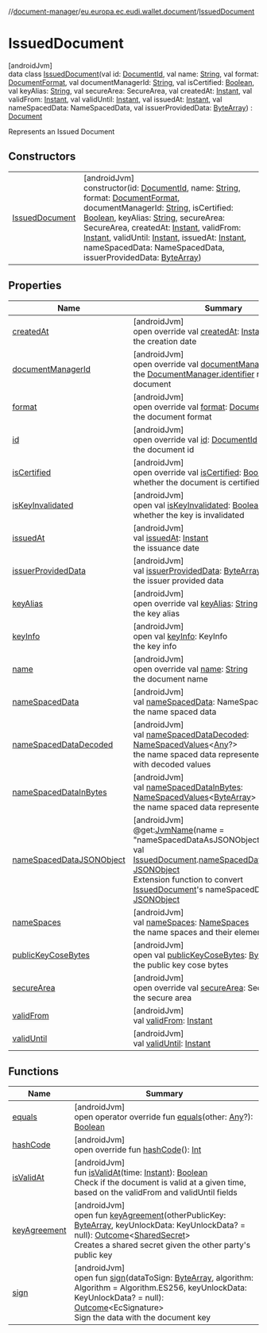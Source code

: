 //[document-manager](../../../index.md)/[eu.europa.ec.eudi.wallet.document](../index.md)/[IssuedDocument](index.md)

# IssuedDocument

[androidJvm]\
data class [IssuedDocument](index.md)(val id: [DocumentId](../-document-id/index.md), val
name: [String](https://kotlinlang.org/api/latest/jvm/stdlib/kotlin/-string/index.html), val
format: [DocumentFormat](../../eu.europa.ec.eudi.wallet.document.format/-document-format/index.md),
val
documentManagerId: [String](https://kotlinlang.org/api/latest/jvm/stdlib/kotlin/-string/index.html),
val isCertified: [Boolean](https://kotlinlang.org/api/latest/jvm/stdlib/kotlin/-boolean/index.html),
val keyAlias: [String](https://kotlinlang.org/api/latest/jvm/stdlib/kotlin/-string/index.html), val
secureArea: SecureArea, val
createdAt: [Instant](https://developer.android.com/reference/kotlin/java/time/Instant.html), val
validFrom: [Instant](https://developer.android.com/reference/kotlin/java/time/Instant.html), val
validUntil: [Instant](https://developer.android.com/reference/kotlin/java/time/Instant.html), val
issuedAt: [Instant](https://developer.android.com/reference/kotlin/java/time/Instant.html), val
nameSpacedData: NameSpacedData, val
issuerProvidedData: [ByteArray](https://kotlinlang.org/api/latest/jvm/stdlib/kotlin/-byte-array/index.html)) : [Document](../-document/index.md)

Represents an Issued Document

## Constructors

|                                       |                                                                                                                                                                                                                                                                                                                                                                                                                                                                                                                                                                                                                                                                                                                                                                                                                                                                                                                                                                                                                                                                                                                                |
|---------------------------------------|--------------------------------------------------------------------------------------------------------------------------------------------------------------------------------------------------------------------------------------------------------------------------------------------------------------------------------------------------------------------------------------------------------------------------------------------------------------------------------------------------------------------------------------------------------------------------------------------------------------------------------------------------------------------------------------------------------------------------------------------------------------------------------------------------------------------------------------------------------------------------------------------------------------------------------------------------------------------------------------------------------------------------------------------------------------------------------------------------------------------------------|
| [IssuedDocument](-issued-document.md) | [androidJvm]<br>constructor(id: [DocumentId](../-document-id/index.md), name: [String](https://kotlinlang.org/api/latest/jvm/stdlib/kotlin/-string/index.html), format: [DocumentFormat](../../eu.europa.ec.eudi.wallet.document.format/-document-format/index.md), documentManagerId: [String](https://kotlinlang.org/api/latest/jvm/stdlib/kotlin/-string/index.html), isCertified: [Boolean](https://kotlinlang.org/api/latest/jvm/stdlib/kotlin/-boolean/index.html), keyAlias: [String](https://kotlinlang.org/api/latest/jvm/stdlib/kotlin/-string/index.html), secureArea: SecureArea, createdAt: [Instant](https://developer.android.com/reference/kotlin/java/time/Instant.html), validFrom: [Instant](https://developer.android.com/reference/kotlin/java/time/Instant.html), validUntil: [Instant](https://developer.android.com/reference/kotlin/java/time/Instant.html), issuedAt: [Instant](https://developer.android.com/reference/kotlin/java/time/Instant.html), nameSpacedData: NameSpacedData, issuerProvidedData: [ByteArray](https://kotlinlang.org/api/latest/jvm/stdlib/kotlin/-byte-array/index.html)) |

## Properties

| Name                                                              | Summary                                                                                                                                                                                                                                                                                                                                                                                                                                                                                                                      |
|-------------------------------------------------------------------|------------------------------------------------------------------------------------------------------------------------------------------------------------------------------------------------------------------------------------------------------------------------------------------------------------------------------------------------------------------------------------------------------------------------------------------------------------------------------------------------------------------------------|
| [createdAt](created-at.md)                                        | [androidJvm]<br>open override val [createdAt](created-at.md): [Instant](https://developer.android.com/reference/kotlin/java/time/Instant.html)<br>the creation date                                                                                                                                                                                                                                                                                                                                                          |
| [documentManagerId](document-manager-id.md)                       | [androidJvm]<br>open override val [documentManagerId](document-manager-id.md): [String](https://kotlinlang.org/api/latest/jvm/stdlib/kotlin/-string/index.html)<br>the [DocumentManager.identifier](../-document-manager/identifier.md) related to this document                                                                                                                                                                                                                                                             |
| [format](format.md)                                               | [androidJvm]<br>open override val [format](format.md): [DocumentFormat](../../eu.europa.ec.eudi.wallet.document.format/-document-format/index.md)<br>the document format                                                                                                                                                                                                                                                                                                                                                     |
| [id](id.md)                                                       | [androidJvm]<br>open override val [id](id.md): [DocumentId](../-document-id/index.md)<br>the document id                                                                                                                                                                                                                                                                                                                                                                                                                     |
| [isCertified](is-certified.md)                                    | [androidJvm]<br>open override val [isCertified](is-certified.md): [Boolean](https://kotlinlang.org/api/latest/jvm/stdlib/kotlin/-boolean/index.html)<br>whether the document is certified                                                                                                                                                                                                                                                                                                                                    |
| [isKeyInvalidated](../-document/is-key-invalidated.md)            | [androidJvm]<br>open val [isKeyInvalidated](../-document/is-key-invalidated.md): [Boolean](https://kotlinlang.org/api/latest/jvm/stdlib/kotlin/-boolean/index.html)<br>whether the key is invalidated                                                                                                                                                                                                                                                                                                                        |
| [issuedAt](issued-at.md)                                          | [androidJvm]<br>val [issuedAt](issued-at.md): [Instant](https://developer.android.com/reference/kotlin/java/time/Instant.html)<br>the issuance date                                                                                                                                                                                                                                                                                                                                                                          |
| [issuerProvidedData](issuer-provided-data.md)                     | [androidJvm]<br>val [issuerProvidedData](issuer-provided-data.md): [ByteArray](https://kotlinlang.org/api/latest/jvm/stdlib/kotlin/-byte-array/index.html)<br>the issuer provided data                                                                                                                                                                                                                                                                                                                                       |
| [keyAlias](key-alias.md)                                          | [androidJvm]<br>open override val [keyAlias](key-alias.md): [String](https://kotlinlang.org/api/latest/jvm/stdlib/kotlin/-string/index.html)<br>the key alias                                                                                                                                                                                                                                                                                                                                                                |
| [keyInfo](../-document/key-info.md)                               | [androidJvm]<br>open val [keyInfo](../-document/key-info.md): KeyInfo<br>the key info                                                                                                                                                                                                                                                                                                                                                                                                                                        |
| [name](name.md)                                                   | [androidJvm]<br>open override val [name](name.md): [String](https://kotlinlang.org/api/latest/jvm/stdlib/kotlin/-string/index.html)<br>the document name                                                                                                                                                                                                                                                                                                                                                                     |
| [nameSpacedData](name-spaced-data.md)                             | [androidJvm]<br>val [nameSpacedData](name-spaced-data.md): NameSpacedData<br>the name spaced data                                                                                                                                                                                                                                                                                                                                                                                                                            |
| [nameSpacedDataDecoded](name-spaced-data-decoded.md)              | [androidJvm]<br>val [nameSpacedDataDecoded](name-spaced-data-decoded.md): [NameSpacedValues](../-name-spaced-values/index.md)&lt;[Any](https://kotlinlang.org/api/latest/jvm/stdlib/kotlin/-any/index.html)?&gt;<br>the name spaced data represented as a map with decoded values                                                                                                                                                                                                                                            |
| [nameSpacedDataInBytes](name-spaced-data-in-bytes.md)             | [androidJvm]<br>val [nameSpacedDataInBytes](name-spaced-data-in-bytes.md): [NameSpacedValues](../-name-spaced-values/index.md)&lt;[ByteArray](https://kotlinlang.org/api/latest/jvm/stdlib/kotlin/-byte-array/index.html)&gt;<br>the name spaced data represented as a map                                                                                                                                                                                                                                                   |
| [nameSpacedDataJSONObject](../name-spaced-data-j-s-o-n-object.md) | [androidJvm]<br>@get:[JvmName](https://kotlinlang.org/api/latest/jvm/stdlib/kotlin.jvm/-jvm-name/index.html)(name = &quot;nameSpacedDataAsJSONObject&quot;)<br>val [IssuedDocument](index.md).[nameSpacedDataJSONObject](../name-spaced-data-j-s-o-n-object.md): [JSONObject](https://developer.android.com/reference/kotlin/org/json/JSONObject.html)<br>Extension function to convert [IssuedDocument](index.md)'s nameSpacedData to [JSONObject](https://developer.android.com/reference/kotlin/org/json/JSONObject.html) |
| [nameSpaces](name-spaces.md)                                      | [androidJvm]<br>val [nameSpaces](name-spaces.md): [NameSpaces](../-name-spaces/index.md)<br>the name spaces and their element identifiers                                                                                                                                                                                                                                                                                                                                                                                    |
| [publicKeyCoseBytes](../-document/public-key-cose-bytes.md)       | [androidJvm]<br>open val [publicKeyCoseBytes](../-document/public-key-cose-bytes.md): [ByteArray](https://kotlinlang.org/api/latest/jvm/stdlib/kotlin/-byte-array/index.html)<br>the public key cose bytes                                                                                                                                                                                                                                                                                                                   |
| [secureArea](secure-area.md)                                      | [androidJvm]<br>open override val [secureArea](secure-area.md): SecureArea<br>the secure area                                                                                                                                                                                                                                                                                                                                                                                                                                |
| [validFrom](valid-from.md)                                        | [androidJvm]<br>val [validFrom](valid-from.md): [Instant](https://developer.android.com/reference/kotlin/java/time/Instant.html)                                                                                                                                                                                                                                                                                                                                                                                             |
| [validUntil](valid-until.md)                                      | [androidJvm]<br>val [validUntil](valid-until.md): [Instant](https://developer.android.com/reference/kotlin/java/time/Instant.html)                                                                                                                                                                                                                                                                                                                                                                                           |

## Functions

| Name                                          | Summary                                                                                                                                                                                                                                                                                                                                                                |
|-----------------------------------------------|------------------------------------------------------------------------------------------------------------------------------------------------------------------------------------------------------------------------------------------------------------------------------------------------------------------------------------------------------------------------|
| [equals](equals.md)                           | [androidJvm]<br>open operator override fun [equals](equals.md)(other: [Any](https://kotlinlang.org/api/latest/jvm/stdlib/kotlin/-any/index.html)?): [Boolean](https://kotlinlang.org/api/latest/jvm/stdlib/kotlin/-boolean/index.html)                                                                                                                                 |
| [hashCode](hash-code.md)                      | [androidJvm]<br>open override fun [hashCode](hash-code.md)(): [Int](https://kotlinlang.org/api/latest/jvm/stdlib/kotlin/-int/index.html)                                                                                                                                                                                                                               |
| [isValidAt](is-valid-at.md)                   | [androidJvm]<br>fun [isValidAt](is-valid-at.md)(time: [Instant](https://developer.android.com/reference/kotlin/java/time/Instant.html)): [Boolean](https://kotlinlang.org/api/latest/jvm/stdlib/kotlin/-boolean/index.html)<br>Check if the document is valid at a given time, based on the validFrom and validUntil fields                                            |
| [keyAgreement](../-document/key-agreement.md) | [androidJvm]<br>open fun [keyAgreement](../-document/key-agreement.md)(otherPublicKey: [ByteArray](https://kotlinlang.org/api/latest/jvm/stdlib/kotlin/-byte-array/index.html), keyUnlockData: KeyUnlockData? = null): [Outcome](../-outcome/index.md)&lt;[SharedSecret](../-shared-secret/index.md)&gt;<br>Creates a shared secret given the other party's public key |
| [sign](../-document/sign.md)                  | [androidJvm]<br>open fun [sign](../-document/sign.md)(dataToSign: [ByteArray](https://kotlinlang.org/api/latest/jvm/stdlib/kotlin/-byte-array/index.html), algorithm: Algorithm = Algorithm.ES256, keyUnlockData: KeyUnlockData? = null): [Outcome](../-outcome/index.md)&lt;EcSignature&gt;<br>Sign the data with the document key                                    |
